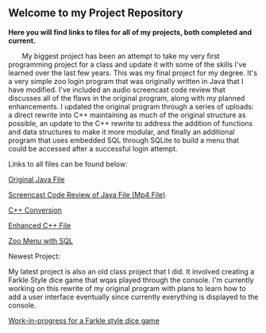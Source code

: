 ## Welcome to my Project Repository

**Here you will find links to files for all of my projects, both completed and current.** 

&nbsp;&nbsp;&nbsp;&nbsp;&nbsp;&nbsp; My biggest project has been an attempt to take my very first programming project for a class and update it with 
some of the skills I've learned over the last few years. This was my final project for my degree. It's a very simple zoo login program that was originally 
written in Java that I have modified.  I've included an audio screencast code review that discusses all of the flaws
in the original program, along with my planned enhancements.  I updated the original program through a series of uploads: 
a direct rewrite into C++ maintaining as much of the original structure as possible, an update to the C++ rewrite to address
the addition of functions and data structures to make it more modular, and finally an additional program that uses 
embedded SQL through SQLite to build a menu that could be accessed after a successful login attempt. 

Links to all files can be found below: 

[Original Java File](https://github.com/drick717/drick717.github.io/blob/gh-pages/FinalProject_CS145.zip)

[Screencast Code Review of Java File (Mp4 File)](https://github.com/drick717/drick717.github.io/blob/gh-pages/code%20review.mp4)

[C++ Conversion](https://github.com/drick717/drick717.github.io/blob/gh-pages/FinalProject.zip)

[Enhanced C++ File](https://github.com/drick717/drick717.github.io/blob/gh-pages/FinalProjectV2.zip)

[Zoo Menu with SQL](https://github.com/drick717/drick717.github.io/blob/gh-pages/Zoo%20SQL%20Menu.zip)


Newest Project:

My latest project is also an old class project that I did.  It involved creating a Farkle Style dice game that wqas played through the console.  I'm currently working 
on this rewrite of my original program with plans to learn how to add a user interface eventually since currently everything is displayed to the console. 


[Work-in-progress for a Farkle style dice game](https://github.com/drick717/drick717.github.io/blob/drick717-Farkle/Main%20(3).java)

